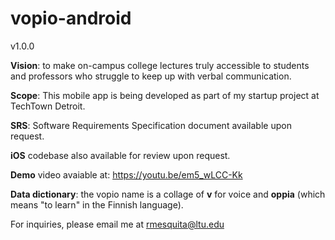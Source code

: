 # vopio-android
v1.0.0

**Vision**: to make on-campus college lectures truly accessible to students and professors who struggle to keep up with verbal communication.

**Scope**: This mobile app is being developed as part of my startup project at TechTown Detroit.

**SRS**: Software Requirements Specification document available upon request.

**iOS** codebase also available for review upon request.

**Demo** video avaiable at: https://youtu.be/em5_wLCC-Kk

**Data dictionary**: the vopio name is a collage of **v** for voice and **oppia** (which means "to learn" in the Finnish language).

For inquiries, please email me at rmesquita@ltu.edu
